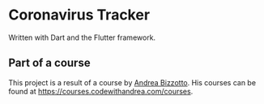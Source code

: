 # Coronavirus Tracker

Written with Dart and the Flutter framework.

## Part of a course

This project is a result of a course by [Andrea Bizzotto](https://codewithandrea.com/).  His courses can be found at https://courses.codewithandrea.com/courses.
